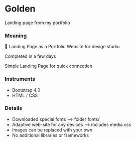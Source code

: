 # Golden
Landing page from my portfolio

### Meaning
:triangular_ruler: Landing Page as a Portfolio Website for design studio

Completed in a few days

Simple Landing Page for quick connection


### Instruments
- Bootstrap 4.0
- HTML / CSS

### Details
- Downloaded special fonts --> folder fonts/
- Adaptive web-site for any devices --> includes media.css
- Images can be replaced with your own
- No additional libraries or frameworks

